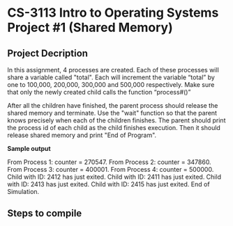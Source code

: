 # CS-3113 Intro to Operating Systems Project #1 (Shared Memory)

## Project Decription

In this assignment, 4 processes are created. Each of these processes will share a variable called "total". Each will increment the variable “total” by one to 100,000, 200,000, 300,000 and 500,000 respectively. Make sure that only the newly created child calls the function “process#()”

After all the children have finished, the parent process should release the shared memory and terminate. Use the "wait" function so that the parent knows precisely when each of the children finishes. The
parent should print the process id of each child as the child finishes execution. Then it should release shared memory and print "End of Program".

**Sample output**

From Process 1: counter = 270547.
From Process 2: counter = 347860.
From Process 3: counter = 400001.
From Process 4: counter = 500000.
Child with ID: 2412 has just exited.
Child with ID: 2411 has just exited.
Child with ID: 2413 has just exited.
Child with ID: 2415 has just exited.
End of Simulation.

## Steps to compile
